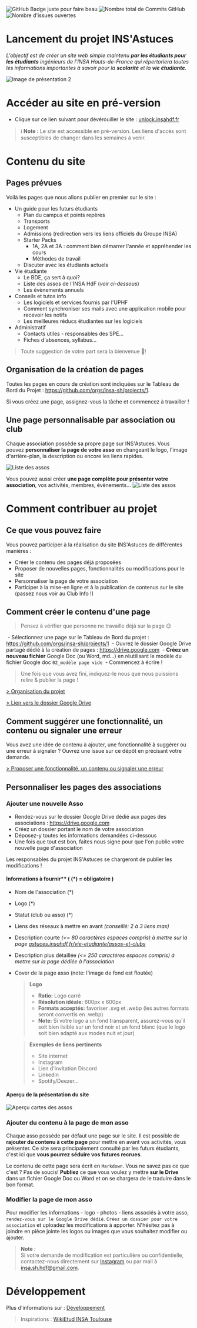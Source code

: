 ![GitHub Badge juste pour faire beau](https://img.shields.io/badge/INS'Astuces-HdF-pink?style=for-the-badge&logo=github&logoColor=white) 
![Nombre total de Commits GitHub](https://img.shields.io/github/commit-activity/t/billyTheSecond/INSAstuces?style=for-the-badge)
![Nombre d'issues ouvertes](https://img.shields.io/github/issues/billyTheSecond/INSAstuces?style=for-the-badge)

# Lancement du projet INS'Astuces

_L'objectif est de créer un site web simple maintenu **par les étudiants pour les étudiants** ingénieurs de l'INSA Hauts-de-France qui répertoriera toutes les informations importantes à savoir pour la **scolarité** et la **vie étudiante**._

![Image de présentation 2](readmefiles/presentation1.png)

# Accéder au site en pré-version

- Clique sur ce lien suivant pour dévérouiller le site : [unlock.insahdf.fr](https://unlock.insahdf.fr/)

 > ℹ️ **Note :** Le site est accessible en pré-version. Les liens d'accès sont susceptibles de changer dans les semaines à venir. 


# Contenu du site 

## Pages prévues

Voilà les pages que nous allons publier en premier sur le site :

- Un guide pour les futurs étudiants
    - Plan du campus et points repères
    - Transports
    - Logement
    - Admissions (redirection vers les liens officiels du Groupe INSA)
    - Starter Packs
        - 1A, 2A et 3A : comment bien démarrer l'année et appréhender les cours
        - Méthodes de travail
    - Discuter avec les étudiants actuels
- Vie étudiante
    - Le BDE, ça sert à quoi?
    - Liste des assos de l'INSA HdF (*voir ci-dessous*)
    - Les évènements annuels
- Conseils et tutos info
    - Les logiciels et services fournis par l'UPHF
    - Comment synchroniser ses mails avec une application mobile pour recevoir les notifs
    - Les meilleures réducs étudiantes sur les logiciels
- Administratif
    - Contacts utiles - responsables des SPE...
    - Fiches d'absences, syllabus...

> Toute suggestion de votre part sera la bienvenue 🤝!

## Organisation de la création de pages
Toutes les pages en cours de création sont indiquées sur le Tableau de Bord du Projet : https://github.com/orgs/insa-sh/projects/1.

Si vous créez une page, assignez-vous la tâche et commencez à travailler !
## Une page personnalisable par association ou club
Chaque association possède sa propre page sur INS'Astuces. Vous pouvez **personnaliser la page de votre asso** en changeant le logo, l'image d'arrière-plan, la description ou encore les liens rapides. 

![Liste des assos](readmefiles/apercu-page-assos.png) 


Vous pouvez aussi créer **une page complète pour présenter votre association**, vos activités, membres, évènements...
![Liste des assos](readmefiles/apercu-page-asso.png) 

# Comment contribuer au projet
## Ce que vous pouvez faire
Vous pouvez participer à la réalisation du site INS'Astuces de différentes manières : 
- Créer le contenu des pages déjà proposées
- Proposer de nouvelles pages, fonctionnalités ou modifications pour le site
- Personnaliser la page de votre association
- Participer à la mise-en ligne et à la publication de contenus sur le site (passez nous voir au Club Info !)

## Comment créer le contenu d'une page

> Pensez à vérifier que personne ne travaille déjà sur la page 😉

 - Sélectionnez une page sur le Tableau de Bord du projet : https://github.com/orgs/insa-sh/projects/1
 - Ouvrez le dossier Google Drive partagé dédié à la création de pages : https://drive.google.com
 - **Créez un nouveau fichier** Google Doc (ou Word, md...) en réutilisant le modèle du fichier Google doc `02_modèle page vide`
 - Commencez à écrire !

> Une fois que vous avez fini, indiquez-le nous que nous puissions relire & publier la page !

[> Organisation du projet](https://github.com/orgs/insa-sh/projects/1)

[> Lien vers le dossier Google Drive](https://example.com/)

## Comment suggérer une fonctionnalité, un contenu ou signaler une erreur

Vous avez une idée de contenu à ajouter, une fonctionnalité à suggérer ou une erreur à signaler ? Ouvrez une issue sur ce dépôt en précisant votre demande.

[> Proposer une fonctionnalité, un contenu ou signaler une erreur](https://github.com/insa-sh/INSAstuces/issues/new)

## Personnaliser les pages des associations

### Ajouter une nouvelle Asso

- Rendez-vous sur le dossier Google Drive dédié aux pages des associations : https://drive.google.com
- Créez un dossier portant le nom de votre association
- Déposez-y toutes les informations demandées ci-dessous
- Une fois que tout est bon, faites nous signe pour que l'on publie votre nouvelle page d'association

Les responsables du projet INS'Astuces se chargeront de publier les modifications !



#### Informations à fournir** ( (\*) = obligatoire )
- Nom de l'association (\*)
- Logo (\*)
- Statut (club ou asso) (\*)
- Liens des réseaux à mettre en avant _(conseillé: 2 à 3 liens max)_
- Description courte _(<= 80 caractères espaces compris) à mettre sur la page [astuces.insahdf.fr/vie-etudiante/assos-et-clubs](https://astuces.insahdf.fr/vie-etudiante/assos-et-clubs)_
- Description plus détaillée _(<= 250 caractères espaces compris) à mettre sur la page dédiée à l'association_
- Cover de la page asso (note: l'image de fond est floutée)


    > **Logo**
    > - **Ratio:** Logo carré <br/>
    > - **Résolution idéale:** 600px x 600px<br/>
    > - **Formats acceptés:** favoriser .svg et .webp  (les autres formats seront convertis en .webp) <br/>
    > - **Note:** Si votre logo a un fond transparent, assurez-vous qu'il soit bien lisible sur un fond noir et un fond blanc (que le logo soit bien adapté aux modes nuit et jour)

    >  **Exemples de liens pertinents**
    >- Site internet
    >- Instagram
    >- Lien d'invitation Discord
    >- LinkedIn
    >- Spotify/Deezer...

#### Aperçu de la présentation du site

![Aperçu cartes des assos](readmefiles/apercu-page-assos.png)

### Ajouter du contenu à la page de mon asso
Chaque asso possède par défaut une page sur le site. Il est possible de **rajouter du contenu à cette page** pour mettre en avant vos activités, vous présenter. Ce site sera principalement consulté par les futurs étudiants, c'est ici que **vous pourrez séduire vos futures recrues**.

Le contenu de cette page sera écrit en `Markdown`. Vous ne savez pas ce que c'est ? Pas de soucis! **Publiez** ce que vous voulez y mettre **sur le Drive** dans un fichier Google Doc ou Word et on se chargera de le traduire dans le bon format.

### Modifier la page de mon asso

Pour modifier les informations - logo - photos - liens associés à votre asso, `rendez-vous sur le Google Drive dédié`. `Créez un dossier pour votre association` et uploadez les modifications à apporter. N'hésitez pas à joindre en pièce jointe les logos ou images que vous souhaitez modifier ou ajouter.

> **Note :**<br>
> Si votre demande de modification est particulière ou confidentielle, contactez-nous directement sur [Instagram](https://instagram.com/clubinfoinsahdf) ou par mail à [insa.sh.hdf@gmail.com](mailto:insa.sh.hdf@gmail.com).


# Développement

Plus d'informations sur : [Développement](https://github.com/insa-sh/INSAstuces/blob/main/INSAstuces/README.md)

> Inspirations : [WikiEtud INSA Toulouse](https://wiki.etud.insa-toulouse.fr/)

